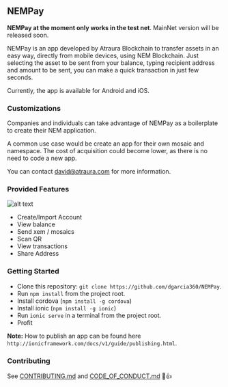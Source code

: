 ## NEMPay

**NEMPay at the moment only works in the test net**. MainNet version will be released soon.

NEMPay is an app developed by Atraura Blockchain to transfer assets in an easy way, directly from mobile devices, using NEM Blockchain.  Just selecting the asset to be sent from your balance, typing recipient address and amount to be sent, you can make a quick transaction in just few seconds.

Currently, the app is available for Android and iOS.

### Customizations

Companies and individuals can take advantage of NEMPay  as a boilerplate to create their NEM application.

A common use case would be create an app for their own mosaic and namespace. The cost of acquisition could become lower, as there is no need to code a new app. 

You can contact david@atraura.com for more information.

### Provided Features
![alt text](https://cdn-images-1.medium.com/max/1600/1*rN0_HrixacfHJwk1fspeLA.png)

* Create/Import Account
* View balance
* Send xem / mosaics
* Scan QR
* View transactions
* Share Address

### Getting Started
* Clone this repository: `git clone https://github.com/dgarcia360/NEMPay`.
* Run `npm install` from the project root.
* Install cordova (`npm install -g cordova`)
* Install ionic (`npm install -g ionic`)
* Run `ionic serve` in a terminal from the project root.
* Profit

**Note:** How to publish an app can be found here `http://ionicframework.com/docs/v1/guide/publishing.html`.

### Contributing
See [CONTRIBUTING.md](https://github.com/dgarcia360/NEMPay/blob/master/CONTRIBUTING.md) and [CODE_OF_CONDUCT.md](https://github.com/dgarcia360/NEMPay/blob/master/CODE_OF_CONDUCT.md) :tada::+1:
